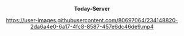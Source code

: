 <div align="center">

**Today-Server**

https://user-images.githubusercontent.com/80697064/234148820-2da6a4e0-6a17-4fc8-8587-457e6dc46de9.mp4

</div>
